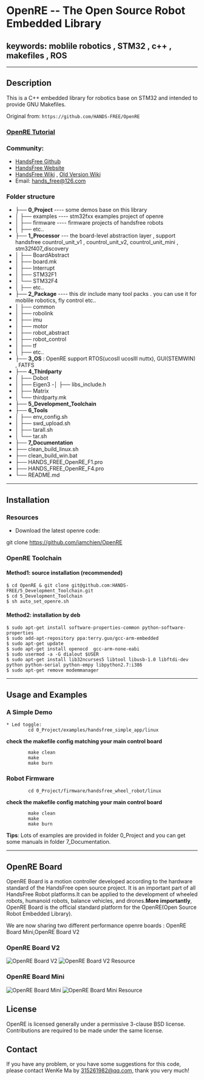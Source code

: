 # OpenRE -- The Open Source Robot Embedded Library 
## keywords: moblile robotics , STM32 , c++ , makefiles , ROS 

------------------------------------------------------------------------------
## Description

This is a C++ embedded library for robotics base on STM32 and intended to provide GNU Makefiles.    

Original from: `https://github.com/HANDS-FREE/OpenRE`

### [OpenRE Tutorial](http://wiki.hfreetech.org/docs/OpenRE/)
    
###  Community: 
* [HandsFree Github](https://github.com/HANDS-FREE)   
* [HandsFree Website](http://www.zonewander.com/)   
* [HandsFree Wiki](http://wiki.hfreetech.org/) ,  [Old Version Wiki](http://wiki.handsfree.org.cn/)  
* Email: hands_free@126.com   

###  Folder structure
- ├── **0_Project**   ----  some demos base on this library  
- │   ├── examples   ----   stm32fxx examples project of openre
- │   ├── firmware  ----  firmware projects of handsfree robots
- │   ├── etc..
- ├── **1_Processor**   --- the board-level abstraction layer ,   support handsfree countrol_unit_v1 , countrol_unit_v2, countrol_unit_mini , stm32f407_discovery     
- │   ├── BoardAbstract
- │   ├── board.mk
- │   ├── Interrupt
- │   ├── STM32F1
- │   └── STM32F4
- │   ├── etc..
- ├── **2_Package**  ----  this dir include many tool packs . you can use it for moblile robotics, fly control etc..    
- │   ├── common
- │   ├── robolink
- │   ├── imu
- │   ├── motor
- │   ├── robot_abstract
- │   ├── robot_control
- │   ├── tf
- │   ├── etc..
- ├── **3_OS**  : OpenRE support RTOS(ucosII ucosIII nuttx), GUI(STEMWIN) , FATFS   
- ├── **4_Thirdparty**
- │   ├── Dobot 
- │   ├── Eigen3
 -│   ├── libs_include.h
- │   ├── Matrix
- │   └── thirdparty.mk
- ├── **5_Development_Toolchain**
- ├── **6_Tools**
- │   ├── env_config.sh
- │   ├── swd_upload.sh
- │   ├── tarall.sh
- │   └── tar.sh
- ├── **7_Documentation**
- ├── clean_build_linux.sh
- ├── clean_build_win.bat
- ├── HANDS_FREE_OpenRE_F1.pro
- ├── HANDS_FREE_OpenRE_F4.pro
- └── README.md

---

## Installation
### Resources   
  * Download the latest openre code:      
 
 git clone https://github.com/iamchien/OpenRE      

### OpenRE Toolchain      
   
#### Method1:  source installation (recommended) 

```
$ cd OpenRE & git clone git@github.com:HANDS-FREE/5_Development_Toolchain.git    
$ cd 5_Development_Toolchain    
$ sh auto_set_openre.sh   
```

#### Method2:  installation by deb 
 
```
$ sudo apt-get install software-properties-common python-software-properties 
$ sudo add-apt-repository ppa:terry.guo/gcc-arm-embedded    
$ sudo apt-get update   
$ sudo apt-get install openocd  gcc-arm-none-eabi    
$ sudo usermod -a -G dialout $USER    
$ sudo apt-get install lib32ncurses5 libtool libusb-1.0 libftdi-dev python python-serial python-empy libpython2.7:i386    
$ sudo apt-get remove modemmanager    
```

---

## Usage and Examples

### A Simple Demo 
    * Led toggle:     
            cd 0_Project/examples/handsfree_simple_app/linux    
            
 **check the makefile config matching your main control board**      
             
            make clean
            make    
            make burn   

### Robot Firmware

            cd 0_Project/firmware/handsfree_wheel_robot/linux

 **check the makefile config  matching your main control board**      
             
            make clean
            make
            make burn

 **Tips**: Lots of examples are provided in folder 0_Project and you can get some manuals in folder 7_Documentation.

---

## OpenRE Board

OpenRE Board is a motion controller developed according to the hardware standard of the HandsFree open source project. It is an important part of all HandsFree Robot platforms.It can be applied to the development of wheeled robots, humanoid robots, balance vehicles, and drones.**More importantly**, OpenRE Board is the official standard platform for the OpenRE(Open Source Robot Embedded Library).

We are now sharing two different performance openre boards : OpenRE Board Mini,OpenRE Board V2

### OpenRE Board V2

![OpenRE Board V2](7_Documentation/HandsFree_ControlUnit/OpenRE_Board.jpg)
![OpenRE Board V2 Resource](7_Documentation/HandsFree_ControlUnit/OpenRE_Board_Resource.jpg)

### OpenRE Board Mini

![OpenRE Board Mini](7_Documentation/HandsFree_ControlUnit/OpenRE_Board_Mini.jpg)
![OpenRE Board Mini Resource](7_Documentation/HandsFree_ControlUnit/OpenRE_Board_Mini_Resource.jpg)

## License

OpenRE is licensed generally under a permissive 3-clause BSD license. Contributions are required to be made under the same license.            
            
## Contact    

If you have any problem, or you have some suggestions for this code, please contact WenKe Ma by 315261982@qq.com, thank you very much!  
